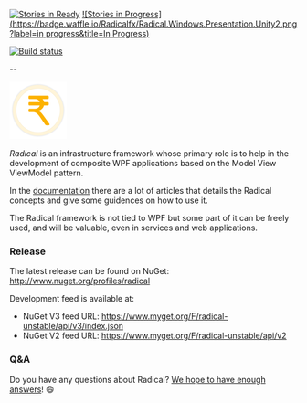 [![Stories in Ready](https://badge.waffle.io/Radicalfx/Radical.Windows.Presentation.Unity2.png?label=ready&title=Ready)](http://waffle.io/Radicalfx/housekeeping)
[![Stories in Progress](https://badge.waffle.io/Radicalfx/Radical.Windows.Presentation.Unity2.png?label=in progress&title=In Progress)](http://waffle.io/Radicalfx/housekeeping)

[![Build status](https://ci.appveyor.com/api/projects/status/tksj8wtbv1jn0o57?svg=true)](https://ci.appveyor.com/project/radical-bot/radical-windows-presentation-unity2)

--

![Radical logo](Radical.png)

*Radical* is an infrastructure framework whose primary role is to help in the development of composite WPF applications based on the Model View ViewModel pattern.

In the [documentation](http://docs.radicalframework.com/) there are a lot of articles that details the Radical concepts and give some guidences on how to use it.

The Radical framework is not tied to WPF but some part of it can be freely used, and will be valuable, even in services and web applications.

### Release

The latest release can be found on NuGet: http://www.nuget.org/profiles/radical

Development feed is available at: 
* NuGet V3 feed URL: https://www.myget.org/F/radical-unstable/api/v3/index.json
* NuGet V2 feed URL: https://www.myget.org/F/radical-unstable/api/v2

### Q&A

Do you have any questions about Radical? [We hope to have enough answers](https://groups.google.com/forum/#!forum/radical-mvvm-framework)! :smile:
